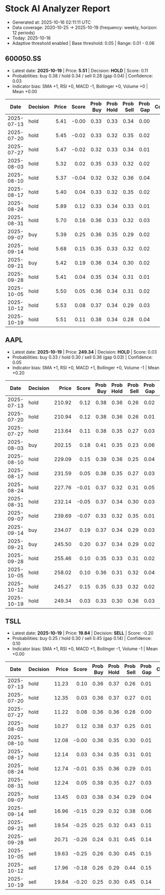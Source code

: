 # Stock AI Analyzer Report

- Generated at: 2025-10-16 02:11:11 UTC
- Data coverage: 2020-10-25 → 2025-10-19 (frequency: weekly, horizon: 12 periods)
- Today: 2025-10-16
- Adaptive threshold enabled | Base threshold: 0.05 | Range: 0.01 - 0.06

## 600050.SS
- Latest date: **2025-10-19** | Price: **5.51** | Decision: **HOLD** | Score: 0.11
- Probabilities: buy 0.38 / hold 0.34 / sell 0.28 (gap 0.04) | Confidence: 0.03
- Indicator bias: SMA +1, RSI +0, MACD -1, Bollinger +0, Volume +0 | Mean +0.00

| Date | Decision | Price | Score | Prob Buy | Prob Hold | Prob Sell | Prob Gap | Confidence | Bias Avg |
| --- | --- | ---: | ---: | ---: | ---: | ---: | ---: | ---: | ---: |
| 2025-07-13 | hold | 5.41 | -0.00 | 0.33 | 0.33 | 0.34 | 0.00 | 0.00 | +0.00 |
| 2025-07-20 | hold | 5.45 | -0.02 | 0.33 | 0.32 | 0.35 | 0.02 | 0.01 | +0.00 |
| 2025-07-27 | hold | 5.47 | -0.02 | 0.32 | 0.33 | 0.34 | 0.01 | 0.01 | +0.00 |
| 2025-08-03 | hold | 5.32 | 0.02 | 0.35 | 0.33 | 0.32 | 0.02 | 0.01 | +0.00 |
| 2025-08-10 | hold | 5.37 | -0.04 | 0.32 | 0.32 | 0.36 | 0.04 | 0.03 | +0.00 |
| 2025-08-17 | hold | 5.40 | 0.04 | 0.33 | 0.32 | 0.35 | 0.02 | 0.05 | +0.20 |
| 2025-08-24 | hold | 5.89 | 0.12 | 0.33 | 0.34 | 0.33 | 0.01 | 0.07 | +0.40 |
| 2025-08-31 | hold | 5.70 | 0.16 | 0.36 | 0.33 | 0.32 | 0.03 | 0.08 | +0.40 |
| 2025-09-07 | buy | 5.39 | 0.25 | 0.36 | 0.35 | 0.29 | 0.02 | 0.10 | +0.60 |
| 2025-09-14 | hold | 5.68 | 0.15 | 0.35 | 0.33 | 0.32 | 0.02 | 0.07 | +0.40 |
| 2025-09-21 | buy | 5.42 | 0.19 | 0.36 | 0.34 | 0.30 | 0.02 | 0.08 | +0.40 |
| 2025-09-28 | hold | 5.41 | 0.04 | 0.35 | 0.34 | 0.31 | 0.01 | 0.01 | +0.00 |
| 2025-10-05 | hold | 5.50 | 0.05 | 0.36 | 0.34 | 0.31 | 0.02 | 0.02 | +0.00 |
| 2025-10-12 | hold | 5.53 | 0.08 | 0.37 | 0.34 | 0.29 | 0.03 | 0.02 | +0.00 |
| 2025-10-19 | hold | 5.51 | 0.11 | 0.38 | 0.34 | 0.28 | 0.04 | 0.03 | +0.00 |

## AAPL
- Latest date: **2025-10-19** | Price: **249.34** | Decision: **HOLD** | Score: 0.03
- Probabilities: buy 0.33 / hold 0.30 / sell 0.36 (gap 0.03) | Confidence: 0.05
- Indicator bias: SMA +1, RSI +0, MACD +1, Bollinger +0, Volume -1 | Mean +0.20

| Date | Decision | Price | Score | Prob Buy | Prob Hold | Prob Sell | Prob Gap | Confidence | Bias Avg |
| --- | --- | ---: | ---: | ---: | ---: | ---: | ---: | ---: | ---: |
| 2025-07-13 | hold | 210.92 | 0.12 | 0.38 | 0.36 | 0.26 | 0.02 | 0.01 | +0.00 |
| 2025-07-20 | hold | 210.94 | 0.12 | 0.38 | 0.36 | 0.26 | 0.01 | 0.01 | +0.00 |
| 2025-07-27 | hold | 213.64 | 0.11 | 0.38 | 0.35 | 0.27 | 0.03 | 0.02 | +0.00 |
| 2025-08-03 | buy | 202.15 | 0.18 | 0.41 | 0.35 | 0.23 | 0.06 | 0.04 | +0.00 |
| 2025-08-10 | hold | 229.09 | 0.15 | 0.39 | 0.36 | 0.25 | 0.04 | 0.03 | +0.00 |
| 2025-08-17 | hold | 231.59 | 0.05 | 0.38 | 0.35 | 0.27 | 0.03 | 0.05 | -0.20 |
| 2025-08-24 | hold | 227.76 | -0.01 | 0.37 | 0.32 | 0.31 | 0.05 | 0.06 | -0.20 |
| 2025-08-31 | hold | 232.14 | -0.05 | 0.37 | 0.34 | 0.30 | 0.03 | 0.08 | -0.40 |
| 2025-09-07 | hold | 239.69 | -0.07 | 0.33 | 0.32 | 0.35 | 0.01 | 0.04 | -0.20 |
| 2025-09-14 | buy | 234.07 | 0.19 | 0.37 | 0.34 | 0.29 | 0.03 | 0.08 | +0.40 |
| 2025-09-21 | buy | 245.50 | 0.20 | 0.37 | 0.34 | 0.29 | 0.02 | 0.08 | +0.40 |
| 2025-09-28 | hold | 255.46 | 0.10 | 0.35 | 0.33 | 0.31 | 0.02 | 0.04 | +0.20 |
| 2025-10-05 | hold | 258.02 | 0.10 | 0.36 | 0.31 | 0.32 | 0.04 | 0.06 | +0.20 |
| 2025-10-12 | hold | 245.27 | 0.15 | 0.35 | 0.33 | 0.32 | 0.02 | 0.07 | +0.40 |
| 2025-10-19 | hold | 249.34 | 0.03 | 0.33 | 0.30 | 0.36 | 0.03 | 0.05 | +0.20 |

## TSLL
- Latest date: **2025-10-19** | Price: **19.84** | Decision: **SELL** | Score: -0.20
- Probabilities: buy 0.25 / hold 0.30 / sell 0.45 (gap 0.14) | Confidence: 0.10
- Indicator bias: SMA +1, RSI +0, MACD +1, Bollinger -1, Volume -1 | Mean +0.00

| Date | Decision | Price | Score | Prob Buy | Prob Hold | Prob Sell | Prob Gap | Confidence | Bias Avg |
| --- | --- | ---: | ---: | ---: | ---: | ---: | ---: | ---: | ---: |
| 2025-07-13 | hold | 11.23 | 0.10 | 0.36 | 0.37 | 0.26 | 0.01 | 0.01 | +0.00 |
| 2025-07-20 | hold | 12.35 | 0.03 | 0.36 | 0.37 | 0.27 | 0.01 | 0.04 | -0.20 |
| 2025-07-27 | hold | 11.22 | 0.08 | 0.36 | 0.36 | 0.28 | 0.00 | 0.00 | +0.00 |
| 2025-08-03 | hold | 10.27 | 0.12 | 0.38 | 0.37 | 0.25 | 0.01 | 0.00 | +0.00 |
| 2025-08-10 | hold | 12.08 | -0.00 | 0.36 | 0.35 | 0.30 | 0.01 | 0.03 | -0.20 |
| 2025-08-17 | hold | 12.14 | 0.03 | 0.34 | 0.35 | 0.31 | 0.01 | 0.01 | +0.00 |
| 2025-08-24 | hold | 12.74 | -0.01 | 0.35 | 0.36 | 0.29 | 0.01 | 0.04 | -0.20 |
| 2025-08-31 | hold | 12.24 | 0.05 | 0.38 | 0.35 | 0.27 | 0.03 | 0.05 | -0.20 |
| 2025-09-07 | hold | 13.45 | 0.03 | 0.38 | 0.34 | 0.29 | 0.04 | 0.06 | -0.20 |
| 2025-09-14 | sell | 16.96 | -0.15 | 0.29 | 0.32 | 0.38 | 0.06 | 0.07 | -0.20 |
| 2025-09-21 | sell | 19.54 | -0.25 | 0.25 | 0.32 | 0.43 | 0.11 | 0.11 | -0.20 |
| 2025-09-28 | sell | 20.71 | -0.26 | 0.24 | 0.31 | 0.45 | 0.14 | 0.13 | -0.20 |
| 2025-10-05 | sell | 19.63 | -0.25 | 0.26 | 0.30 | 0.45 | 0.15 | 0.14 | -0.20 |
| 2025-10-12 | sell | 17.96 | -0.18 | 0.26 | 0.29 | 0.44 | 0.15 | 0.10 | +0.00 |
| 2025-10-19 | sell | 19.84 | -0.20 | 0.25 | 0.30 | 0.45 | 0.14 | 0.10 | +0.00 |

